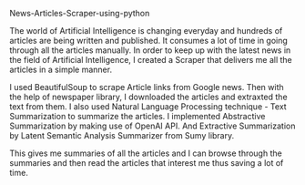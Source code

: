 News-Articles-Scraper-using-python

The world of Artificial Intelligence is changing everyday and hundreds of articles are being written and published. It consumes a lot of time in going through all the articles 
manually. In order to keep up with the latest news in the field of Artificial Intelligence, I created a Scraper that delivers me all the articles in a simple manner.

I used BeautifulSoup to scrape Article links from Google news.
Then with the help of newspaper library, I downloaded the articles and extraxted the text from them.
I also used Natural Language Processing technique - Text Summarization to summarize the articles.
I implemented Abstractive Summarization by making use of OpenAI API.
And Extractive Summarization by Latent Semantic Analysis Summarizer from Sumy library.

This gives me summaries of all the articles and I can browse through the summaries and then read the articles that interest me thus saving a lot of time.
